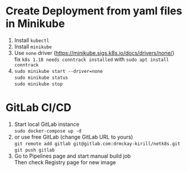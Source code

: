 # Create Deployment from yaml files in Minikube
1. Install `kubectl`
2. Install `minikube`
3. Use `none` driver (https://minikube.sigs.k8s.io/docs/drivers/none/)\
fix `k8s 1.18 needs conntrack installed` with `sudo apt install conntrack`
4. `sudo minikube start --driver=none`\
`sudo minikube status`\
`sudo minikube stop`

# GitLab CI/CD
1. Start local GitLab instance\
`sudo docker-compose up -d`
2. or use free GitLab (change GitLab URL to yours)\
`git remote add gitlab git@gitlab.com:drmckay-kirill/netk8s.git`\
`git push gitlab`
3. Go to Pipelines page and start manual build job\
Then check Registry page for new image